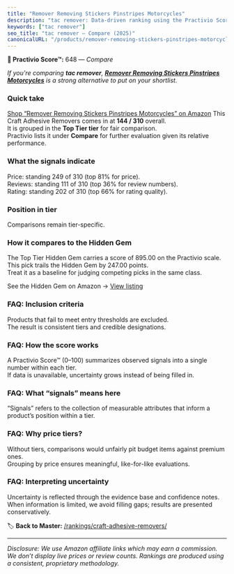 ```yaml
---
title: "Remover Removing Stickers Pinstripes Motorcycles"
description: "tac remover: Data-driven ranking using the Practivio Score™. Positioned by quality, value, demand, findability, momentum."
keywords: ["tac remover"]
seo_title: "tac remover — Compare (2025)"
canonicalURL: "/products/remover-removing-stickers-pinstripes-motorcycles-B0CBC64F35/"
---
```


**🛒 Practivio Score™:** 648 — _Compare_


*If you're comparing **tac remover**, **[Remover Removing Stickers Pinstripes Motorcycles](https://www.amazon.com/dp/B0CBC64F35?tag=practivio-20)** is a strong alternative to put on your shortlist.*
### Quick take
[Shop “Remover Removing Stickers Pinstripes Motorcycles” on Amazon](https://www.amazon.com/dp/B0CBC64F35?tag=practivio-20)
This Craft Adhesive Removers comes in at **144 / 310** overall.  
It is grouped in the **Top Tier tier** for fair comparison.  
Practivio lists it under **Compare** for further evaluation given its relative performance.

### What the signals indicate
Price: standing 249 of 310 (top 81% for price).  
Reviews: standing 111 of 310 (top 36% for review numbers).  
Rating: standing 202 of 310 (top 66% for rating quality).  

### Position in tier
Comparisons remain tier-specific.

### How it compares to the Hidden Gem
The Top Tier Hidden Gem carries a score of 895.00 on the Practivio scale.  
This pick trails the Hidden Gem by 247.00 points.  
Treat it as a baseline for judging competing picks in the same class.  

See the Hidden Gem on Amazon → [View listing](https://www.amazon.com/dp/B00FJF0O2K?tag=practivio-20)

### FAQ: Inclusion criteria
Products that fail to meet entry thresholds are excluded.  
The result is consistent tiers and credible designations.

### FAQ: How the score works
A Practivio Score™ (0–100) summarizes observed signals into a single number within each tier.  
If data is unavailable, uncertainty grows instead of being filled in.

### FAQ: What “signals” means here
“Signals” refers to the collection of measurable attributes that inform a product’s position within a tier.

### FAQ: Why price tiers?
Without tiers, comparisons would unfairly pit budget items against premium ones.  
Grouping by price ensures meaningful, like-for-like evaluations.

### FAQ: Interpreting uncertainty
Uncertainty is reflected through the evidence base and confidence notes.  
When information is limited, we avoid filling gaps; results are presented conservatively.

<!-- Missing template for Compare/CompareWithinPriceClass -->


🏷️ **Back to Master:** [/rankings/craft-adhesive-removers/](/rankings/craft-adhesive-removers/)

---
_Disclosure: We use Amazon affiliate links which may earn a commission. We don’t display live prices or review counts. Rankings are produced using a consistent, proprietary methodology._
